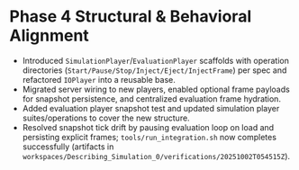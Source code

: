 # Phase 4 Structural & Behavioral Alignment
- Introduced `SimulationPlayer`/`EvaluationPlayer` scaffolds with operation directories (`Start/Pause/Stop/Inject/Eject/InjectFrame`) per spec and refactored `IOPlayer` into a reusable base.
- Migrated server wiring to new players, enabled optional frame payloads for snapshot persistence, and centralized evaluation frame hydration.
- Added evaluation player snapshot test and updated simulation player suites/operations to cover the new structure.
- Resolved snapshot tick drift by pausing evaluation loop on load and persisting explicit frames; `tools/run_integration.sh` now completes successfully (artifacts in `workspaces/Describing_Simulation_0/verifications/20251002T054515Z`).
